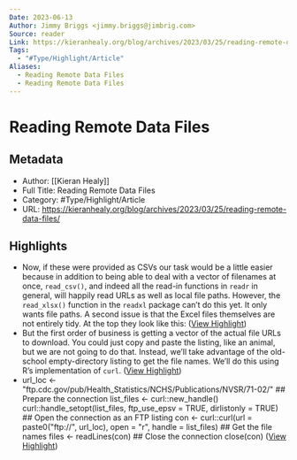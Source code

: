 ```yaml
---
Date: 2023-06-13
Author: Jimmy Briggs <jimmy.briggs@jimbrig.com>
Source: reader
Link: https://kieranhealy.org/blog/archives/2023/03/25/reading-remote-data-files/
Tags:
  - "#Type/Highlight/Article"
Aliases:
  - Reading Remote Data Files
  - Reading Remote Data Files
---
```

# Reading Remote Data Files

## Metadata
- Author: [[Kieran Healy]]
- Full Title: Reading Remote Data Files
- Category: #Type/Highlight/Article
- URL: https://kieranhealy.org/blog/archives/2023/03/25/reading-remote-data-files/

## Highlights
- Now, if these were provided as CSVs our task would be a little easier because in addition to being able to deal with a vector of filenames at once, `read_csv()`, and indeed all the read-in functions in `readr` in general, will happily read URLs as well as local file paths. However, the `read_xlsx()` function in the `readxl` package can’t do this yet. It only wants file paths. A second issue is that the Excel files themselves are not entirely tidy. At the top they look like this: ([View Highlight](https://read.readwise.io/read/01gyttewdfb0t1kgnw3r6drgep))
- But the first order of business is getting a vector of the actual file URLs to download. You could just copy and paste the listing, like an animal, but we are not going to do that. Instead, we’ll take advantage of the old-school empty-directory listing to get the file names. We’ll do this using R’s implementation of `curl`. ([View Highlight](https://read.readwise.io/read/01gyttfc4swkcrhk9c9vwrvcdy))
- url_loc <- "ftp.cdc.gov/pub/Health_Statistics/NCHS/Publications/NVSR/71-02/" ## Prepare the connection list_files <- curl::new_handle() curl::handle_setopt(list_files, ftp_use_epsv = TRUE, dirlistonly = TRUE) ## Open the connection as an FTP listing con <- curl::curl(url = paste0("ftp://", url_loc), open = "r", handle = list_files) ## Get the file names files <- readLines(con) ## Close the connection close(con) ([View Highlight](https://read.readwise.io/read/01gyttfpxcb4qsjmfbk53xsqrv))
